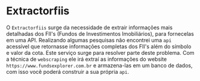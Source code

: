 # Extractorfiis

O `Extractorfiis` surge da necessidade de extrair informações mais detalhadas dos FII's (Fundos de Investimentos Imobiliários), para fornecelas em uma API.
Realizando algumas pesquisas não encontrei uma `api` acessível que retornasse informações completas dos FII's além do símbolo e valor da cota. Este serviço 
surge para resolver parte deste problema. Com a técnica de `webscraping` ele irá extraí as informações do website `https://www.fundsexplorer.com.br` e armazena-las 
em um banco de dados, com isso você poderá construir a sua própria `api`.